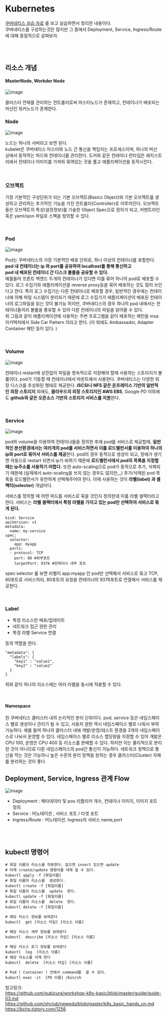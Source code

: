 # Kubernetes

[쿠버네티스 실습 자료](https://github.com/shclub/newedu/blob/master/k8s_basic_hands_on.md) 를 보고 실습하면서 정리한 내용이다. 
</br>
쿠버네티스를 구성하는것은 많지만 그 중에서 Deployment, Service, Ingress/Route에 대해 중점적으로 살펴보자. 

</br></br>

## 리소스 개념

#### MasterNode, Workder Node

![image](https://user-images.githubusercontent.com/45115557/199512276-9cffe16b-eea4-428f-9058-d766d922b672.png)

클러스터 전체를 관리하는 컨트롤러로써 마스터노드가 존재하고, 컨테이너가 배포되는 머신인 워커노드가 존재한다. 


### Node

![image](https://user-images.githubusercontent.com/45115557/199511290-8c863710-c7e2-42df-8081-1f5f2eb51827.png)

노드는 하나의 서버라고 보면 된다.    
kubelet은 쿠버네티스 마스터와 노드 간 통신을 책임지는 프로세스이며, 하나의 머신 상에서 동작하는 파드와 컨테이너를 관리한다. 
도커와 같은 컨테이너 런타임은 레지스트리에서 컨테이너 이미지를 가져와 묶여있는 것을 풀고 애플리케이션을 동작시킨다. 

</br>


### 오브젝트

가장 기본적인 구성단위가 되는 기본 오브젝트(Basicc Object)와 기본 오브젝트를 생성하고 관리하는 추가적인 기능을 가진 컨트롤러(Controller)로 이루어진다. 오브젝트들은 오브젝트의 특성(설정정보)를 기술한 Object Spec으로 정의가 되고, 커맨트라인 혹은 yaml/sjon 파일로 스펙을 정의할 수 있다.    

</br>

### Pod

![image](https://user-images.githubusercontent.com/45115557/199516434-0028676e-8b32-402c-965d-add0b4ab20c9.png)

Pod는 쿠버네티스의 가장 기본적인 배포 단위로, 하나 이상의 컨테이너를 포함한다.    
**pod 내 컨테이너는 ip 와 port를 공유하여 localhost를 통해 통신하고    
 pod 내 배포된 컨테이너 간 디스크 볼륨을 공유할 수 있다.**    
 예를들어 프론트 백엔드 두개의 컨테이너가 있다면 이를 묶어 하나의 pod로 배포할 수 있다. 로그 수집기와 애플리케이션을 reverse proxy등을 묶어 배포하는 것도 많이 쓰인다고 한다. 특히 로그 수집기는 다른 컨테이너로 배포할 경우, 일반적인 경우에는 컨테이너에 의해 파일 시스템이 분리되기 때문에 로그 수집기가 애플리케이션이 배포된 컨테이너의 로그파일을 읽는 것이 불가능 하지만, 쿠버네티스의 경우 하나의 pod 내에서는 컨테이너들끼리 볼륨을 롱유할 수 있어 다른 컨테이너의 파일을 읽어올 수 있다.   
 위 그림과 같이 애플리케이션에 사용하는 주변 프로그램을 같이 배포하는 패턴을 msa 아키텍처에서 Side Car Pattern 이라고 한다. (이 외에도 Ambassador, Adapter Container 패턴 등이 있다. )

</br>

### Volume

![image](https://user-images.githubusercontent.com/45115557/199517829-efbb3c5d-4c20-4f0b-9d2f-3cca0e783bc9.png)


컨테이너 restart에 상관없이 파일을 영속적으로 저장해야 할때 사용하는 스토리지가 볼륨이다. pod가 기동할 때 컨테이너에서 마운트해서 사용한다. 
쿠버네티스는 다양한 외장 디스크를 추상화된 형태로 제공한다. **iSCSI나 NFS 같은 온프레미스 기반의 일반적인 외장 스토리지** 외에도, **클라우드의 외장 스토리지인 AWS EBS**, Google PD 이외에도 **github와 같은 오픈소스 기반의 스토리지 서비스를 지원**한다. 

</br>

### Service

![image](https://user-images.githubusercontent.com/45115557/199519389-ffb69f63-09b3-47ef-a6d1-24979aea2da2.png)

pod와 volume을 이용하여 컨테이너들을 정의한 후에 pod를 서비스로 제공할때, **일반적인 분산환경에서는 여러개의 pod를 서비스하면서 이를 로드밸런서를 이용하여 하나의 ip와 port로 묶어서 서비스를 제공**한다. pod의 경우 동적으로 생성이 되고, 장애가 생기면 자동으로 restart 되면서 ip가 바뀌기 때문에 **로드밸런서에서 pod의 목록을 지정할때는 ip주소를 사용하기 어렵다.** 또한 auto-scaling으로 pod가 동적으로 추가, 삭제되기 때문에 (실제에서 auto-scaling을 쓰지 않는 경우도 많지만,,,) 추가/삭제된 pod 목록을 로드밸런서가 유연하게 선택해주어야 한다. 이때 사용하는 것이 **라벨(label) 과 셀렉터(selector)** 개념이다. 
   
서비스를 정의할 때 어떤 파드를 서비스로 묶을 것인지 정의한데 이를 라벨 셀렉터라고 한다. 서비스는 **라벨 셀렉터에서 특정 라벨을 가지고 있는 pod만 선택하여 서비스로 묶게 된다.**

```
kind: Service
apiVersion: v1
metadata:
  name: my-service
spec:
  selector:
    app: myapp
  ports:
  - protocol: TCP
    port: 80 #외부포트
    targetPort: 9376 #컨테이너 내부 포트
```

spec:selector 룰 보면 라벨이 app:myapp 인 pod만 선택해서 서비스로 묶고 TCP, 80포트로 서비스하되, 80포트의 요청을 컨테이너의 9376포트로 연결해서 서비스를 제공한다.  

</br>

### Label

* 특정 리소스만 배포/업데이트
* 네트워크 접근 권한 관리
* 특정 라벨 Service 연결

등의 역할을 한다. 

```
"metadata": {
  "labels": {
    "key1" : "value1",
    "key2" : "value2"
  }
}
```
위와 같이 하나의 리소스에는 여러 라벨을 동시에 적용할 수 있다. 



</br>

#### Namespace

한 쿠버네티스 클러스터 내의 논리적인 분리 단위이다. pod, service 등은 네임스페이스 별로 생성이나 관리가 될 수 있고, 사용자 권한 역시 네임스페이스 별로 나워서 부여 가능하다. 
예를 들어 하나의 클러스터 내에 개발/운영/테스트 환경을 3개의 네임스페이스로 나눠서 운영할 수 있다. 네임스페이스 별로 리소스 할당량을 지정할 수 있어 개발은 CPU 100, 운영은 CPU 400 등 리소스를 분배할 수 있다. 하지만 이는 물리적으로 분리된 것이 아니므로 다른 네임스페이스의 pod간 통신이 가능하다. 네트워크 정책으로 통신을 막는 것은 가능하나 높은 수준의 분리 정책을 원하는 경우 클러스터(Cluster) 자체를 분리하는 것이 좋다.  

## Deployment, Service, Ingress 관계 Flow

![image](https://user-images.githubusercontent.com/45115557/199504975-3f3bbe5e-38f8-48db-8375-4a3ce1c79401.png)

* Deployment : 메타데이터 및 pos 리플리카 개수, 컨테이너 이미지, 이미지 포트 정의
* Service : 어노테이션 , 서비스 포트 / 타겟 포트
* Ingress/Route : 어노테이션, Ingress의 서비스 name,port 

</br></br>

## kubectl 명령어

```
# 화일 이름의 리소스를 적용한다. 없으면 insert 있으면 update
# 아래 create/update 명령어를 대체 할 수 있다. 
kubectl apply -f [화일이름]
# 화일 이름의 리소스를  생성한다.  
kubectl create -f [화일이름]
# 화일 이름의 리소스를  update  한다.
kubectl update -f [화일이름]
# 화일 이름의 리소스를  delete  한다.
kubectl delete -f [화일이름]

# 해당 리소스 정보를 보여준다
kubectl  get [리소스 타입] [리소스 이름]

# 해당 리소스 세부 정보를 보여준다
kubectl  describe [리소스 타입] [리소스 이름]

# 해당 리소스 로그 정보를 보여준다
kubectl  log  [리소스 이름]
# 해당 리소스를 삭제 한다
kubectl  delete  [리소스 타입] [리소스 이름]

# Pod ( Container ) 안에서 command를  할 수 있다.
kubectl exec -it  [PO 이름] /bin/sh
```




참고링크:   
https://github.com/subicura/workshop-k8s-basic/blob/master/guide/guide-03.md   
https://github.com/shclub/newedu/blob/master/k8s_basic_hands_on.md   
https://bcho.tistory.com/1256
